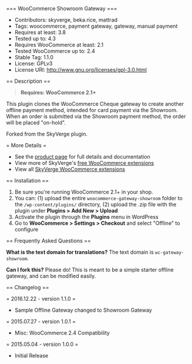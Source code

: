 === WooCommerce Showroom Gateway ===

 - Contributors: skyverge, beka.rice, mattrad
 - Tags: woocommerce, payment gateway, gateway, manual payment
 - Requires at least: 3.8
 - Tested up to: 4.3
 - Requires WooCommerce at least: 2.1
 - Tested WooCommerce up to: 2.4
 - Stable Tag: 1.1.0
 - License: GPLv3
 - License URI: http://www.gnu.org/licenses/gpl-3.0.html

== Description ==

> **Requires: WooCommerce 2.1+**

This plugin clones the WooCommerce Cheque gateway to create another offline payment method, intended for card payment via the Showroom. When an order is submitted via the Showroom payment method, the order will be placed "on-hold".

Forked from the SkyVerge plugin.

= More Details =
 - See the [product page](http://www.skyverge.com/product/woocommerce-offline-gateway/) for full details and documentation
 - View more of SkyVerge's [free WooCommerce extensions](http://profiles.wordpress.org/skyverge/)
 - View all [SkyVerge WooCommerce extensions](http://www.skyverge.com/shop/)

== Installation ==

1. Be sure you're running WooCommerce 2.1+ in your shop.
2. You can: (1) upload the entire `woocommerce-gateway-showroom` folder to the `/wp-content/plugins/` directory, (2) upload the .zip file with the plugin under **Plugins &gt; Add New &gt; Upload**
3. Activate the plugin through the **Plugins** menu in WordPress
4. Go to **WooCommerce &gt; Settings &gt; Checkout** and select "Offline" to configure

== Frequently Asked Questions ==

**What is the text domain for translations?**
The text domain is `wc-gateway-showroom`.

**Can I fork this?**
Please do! This is meant to be a simple starter offline gateway, and can be modified easily.

== Changelog ==

= 2016.12.22 - version 1.1.0 =
 * Sample Offline Gateway changed to Showroom Gateway

= 2015.07.27 - version 1.0.1 =
 * Misc: WooCommerce 2.4 Compatibility

= 2015.05.04 - version 1.0.0 =
 * Initial Release